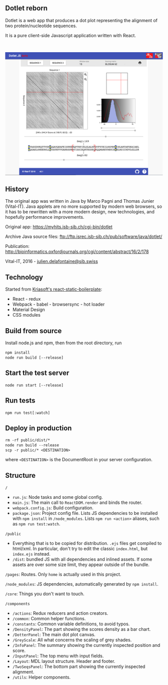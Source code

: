 
Dotlet reborn
-------------

Dotlet is a web app that produces a dot plot representing the alignment of two protein/nucleotide sequences.

It is a pure client-side Javascript application written with React.

<br>

![Dotlet screenshot](docs/images/dotlet-main.png)

History
-------

The original app was written in Java by Marco Pagni and Thomas Junier (Vital-IT).
Java applets are no more supported by modern web browsers, so it has to be rewritten
with a more modern design, new technologies, and hopefully performance improvements.

Original app: https://myhits.isb-sib.ch/cgi-bin/dotlet

Archive Java source files: ftp://ftp.isrec.isb-sib.ch/pub/software/java/dotlet/

Publication: http://bioinformatics.oxfordjournals.org/cgi/content/abstract/16/2/178

Vital-IT, 2016 - julien.delafontaine@sib.swiss

Technology
----------
Started from [Kriasoft's react-static-boilerplate](https://github.com/kriasoft/react-static-boilerplate):
* React - redux
* Webpack - babel - browsersync - hot loader
* Material Design
* CSS modules


Build from source
-----------------

Install node.js and npm, then from the root directory, run

```
npm install     
node run build [--release] 
```

Start the test server
---------------------

```
node run start [--release]
```

Run tests
---------

```
npm run test[:watch]
```

Deploy in production
--------------------

```
rm -rf public/dist/*
node run build --release
scp -r public/* <DESTINATION>
```

where `<DESTINATION>` is the DocumentRoot in your server configuration.


Structure
---------

`/`

* `run.js`: Node tasks and some global config.
* `main.js`: The main call to `ReactDOM.render` and binds the router.
* `webpack.config.js`: Build configuration.
* `package.json`: Project config file. 
  Lists JS dependencies to be installed with `npm install` in `/node_modules`.
  Lists `npm run <action>` aliases, such as `npm run test:watch`.

`/public`

* Everything that is to be copied for distribution. 
  `.ejs` files get compiled to html/xml. In particular, don't try to edit
  the classic `index.html`, but `index.ejs` instead.
* `/dist`: bundled JS with all dependencies and inlined assets.
  If some assets are over some size limit, they appear outside of the bundle.

`/pages`: Routes. Only `home` is actually used in this project.

`/node_modules`: JS dependencies, automatically generated by `npm install`.

`/core`: Things you don't want to touch.

`/components`

* `/actions`: Redux reducers and action creators.
* `/common`: Common helper functions.
* `/constants`: Common variable definitions, to avoid typos.
* `/DensityPanel`: The part showing the scores density as a bar chart.
* `/DotterPanel`: The main dot plot canvas.
* `/GreyScale`: All what concerns the scaling of grey shades.
* `/InfoPanel`: The summary showing the currently inspected position and score.
* `/InputPanel`: The top menu with input fields.
* `/Layout`: MDL layout structure. Header and footer.
* `/TwoSeqsPanel`: The bottom part showing the currently inspected alignment.
* `/utils`: Helper components.
